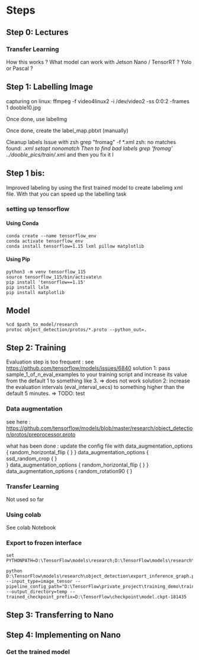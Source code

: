 # Steps



## Step 0: Lectures

### Transfer Learning
How this works ?
What model can work with Jetson Nano / TensorRT ?
Yolo or Pascal ?

### 

### 

## Step 1: Labelling Image
capturing on linux:
	ffmpeg -f video4linux2 -i /dev/video2 -ss 0:0:2 -frames 1 dooble10.jpg

Once done, use labelImg

Once done, create the label_map.pbtxt (manually)


Cleanup labels
Issue with zsh
	grep "fromag" -f *.xml
	zsh: no matches found: *.xml
	setopt nonomatch
Then to find bad labels
	grep 'fromag' ../dooble_pics/train/*.xml
and then you fix it
l
## Step 1 bis:
Improved labeling by using the first trained model to create labelimg xml file.
With that you can speed up the labelling task

### setting up tensorflow
#### Using Conda

	conda create --name tensorflow_env
	conda activate tensorflow_env
	conda install tensorflow=1.15 lxml pillow matplotlib

#### Using Pip	

	python3 -m venv tensorflow_115
	source tensorflow_115/bin/activate\n
	pip install 'tensorflow==1.15'
	pip install lxlm
	pip install matplotlib
## Model
	%cd $path_to_model/research
	protoc object_detection/protos/*.proto --python_out=.



## Step 2: Training

Evaluation step is too frequent : see https://github.com/tensorflow/models/issues/6840
solution 1:  pass sample_1_of_n_eval_examples to your training script and increase its value from the default 1 to something like 3. 
=> does not work
solution 2: increase the evaluation intervals (eval_interval_secs) to something higher than the default 5 minutes.
=> TODO: test

### Data augmentation

see here : https://github.com/tensorflow/models/blob/master/research/object_detection/protos/preprocessor.proto

what has been done : update the config file with 
	data_augmentation_options {
		random_horizontal_flip {
		}
	}
	data_augmentation_options {
		ssd_random_crop {
		}   
	}
	data_augmentation_options {
		random_horizontal_flip {
		}
	}
	data_augmentation_options {
	random_rotation90 {
	}
### Transfer Learning
Not used so far

### Using colab
See colab Notebook

### Export to frozen interface

	set PYTHONPATH=D:\TensorFlow\models\research;D:\TensorFlow\models\research\slim;%PYTHONPATH%

	python D:\TensorFlow\models\research\object_detection\export_inference_graph.py --input_type=image_tensor --pipeline_config_path="D:\TensorFlow\private_project\training_demo\training\ssd_mobilenet_v2_apn.config" --output_directory=temp --trained_checkpoint_prefix=D:\TensorFlow\checkpoint\model.ckpt-181435

## Step 3: Transferring to Nano



## Step 4: Implementing on Nano

### Get the trained model
